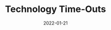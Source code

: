 ---
date: 2022-01-21
draft: true
publisher: uxdesigncc
tags:
  - meta
target_url: https://uxdesign.cc/we-all-need-to-reduce-our-screen-time-here-is-why-and-a-few-ways-how-d2efff2ed4a3
title: Technology Time-Outs
---